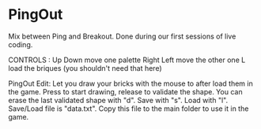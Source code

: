 PingOut
=======

Mix between Ping and Breakout. Done during our first sessions of live coding.


CONTROLS :
Up Down move one palette
Right Left move the other one
L load the briques (you shouldn't need that here)


PingOut Edit:
Let you draw your bricks with the mouse to after load them in the game.
Press to start drawing, release to validate the shape.
You can erase the last validated shape with "d".
Save with "s". Load with "l". Save/Load file is "data.txt".
Copy this file to the main folder to use it in the game.

